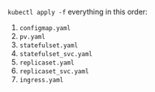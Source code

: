 `kubectl apply -f` everything in this order:

1. `configmap.yaml`
1. `pv.yaml`
1. `statefulset.yaml`
1. `statefulset_svc.yaml`
1. `replicaset.yaml`
1. `replicaset_svc.yaml`
1. `ingress.yaml`